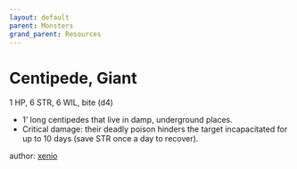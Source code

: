 ```yaml
---
layout: default
parent: Monsters
grand_parent: Resources 
--- 
```


# Centipede, Giant
1 HP, 6 STR, 6 WIL, bite (d4)  
- 1’ long centipedes that live in damp, underground places.  
- Critical damage: their deadly poison hinders the target incapacitated for up to 10 days (save STR once a day to recover).  

author: [xenio](https://xenioinabottle.blogspot.com) 
